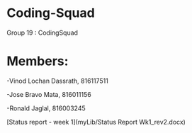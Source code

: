 # Coding-Squad
Group 19 : CodingSquad 

# Members: 

-Vinod Lochan Dassrath, 816117511 

-Jose Bravo Mata, 816011156 

-Ronald Jaglal, 816003245

[Status report - week 1](myLib/Status Report Wk1_rev2.docx)
